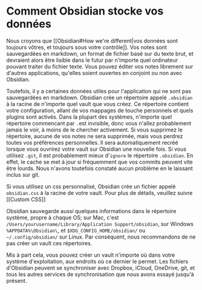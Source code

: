 # Comment Obsidian stocke vos données

Nous croyons que [[Obsidian#How we're different|vos données sont toujours vôtres, et toujours sous votre contrôle]]. Vos notes sont sauvegardées en markdown, un format de fichier basé sur du texte brut, et devraient alors être lisible dans le futur par n'importe quel ordinateur pouvant traiter du fichier texte. Vous pouvez éditer vos notes librement sur d'autres applications, qu'elles soient ouvertes en conjoint ou non avec Obsidian.

Toutefois, il y a certaines données utiles pour l'application qui ne sont pas sauvegardées en markdown. Obsidian crée un répertoire appelé `.obsidian` à la racine de n'importe quel vault que vous créez. Ce répertoire contient votre configuration, allant de vos mappages de touche personnels et quels plugins sont activés. Dans la plupart des systèmes, n'importe quel répertoire commencant par `.`est invisible, donc vous n'allez probablement jamais le voir, à moins de le chercher activement. Si vous supprimez le répertoire, aucune de vos notes ne sera supprimée, mais vous perdrez toutes vos préférences personnelles. Il sera automatiquement recréé lorsque vous ouvrirez votre vault sur Obsidian une nouvelle fois. Si vous utilisez `.git`, il est probablement mieux d'`ignore` le répertoire `.obsidian`. En effet, le cache se met à jour si fréquemment que vos commits peuvent vite être lourds. Nous n'avons toutefois constaté aucun problème en le laissant inclus sur git.

Si vous utilisez un css personnalisé, Obsidian crée un fichier appelé `obsidian.css` à la racine de votre vault. Pour plus de détails, veuillez suivre [[Custom CSS]]

Obsidian sauvegarde aussi quelques informations dans le répertoire système, propre à chaque OS; sur Mac, c'est  `/Users/yourusername/Library/Application Support/obsidian`, sur Windows `%APPDATA%\Obsidian\`, et `$XDG_CONFIG_HOME/obsidian/` ou `~/.config/obsidian/` sur Linux. Par conséquent, nous recommandons de ne pas créer un vault ces répertoires.

Mis à part cela, vous pouvez créer un vault n'importe où dans votre système d'exploitation, aux endroits où ce dernier le permet. Les fichiers d'Obsidian peuvent se synchroniser avec Dropbox, iCloud, OneDrive, git, et tous les autres services de synchronisation que nous avons essayé jusqu'à présent.

